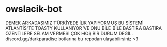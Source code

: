 # owslacik-bot
DEMEK ARKADAŞIMIZ TÜRKİYEDE İLK YAPIYORMUŞ BU SİSTEMİ ATLANTİS'TE TOASTY KULLANIYOR VE ONU BİLE BİLE BASTIRA BASTIRA ÖZENTİLERE SELAM VERMESİ ÇOK HOŞ BİR DURUM DEĞİL. discord.gg/darkparadise botlarına bu repodan ulaşabilirsiniz &lt;3
